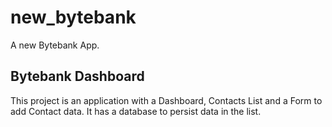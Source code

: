 # new_bytebank

A new Bytebank App.

## Bytebank Dashboard

This project is an application with a Dashboard, Contacts List and a Form to add Contact data. It has a database to persist data in the list.

